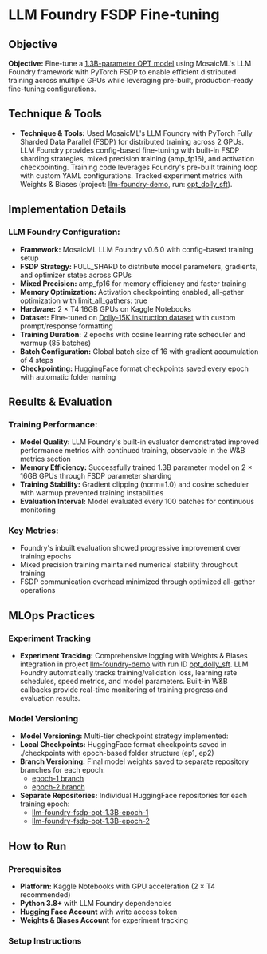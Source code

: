 # LLM Foundry FSDP Fine-tuning

## Objective
**Objective:** Fine-tune a [1.3B-parameter OPT model](https://huggingface.co/facebook/opt-1.3b) using MosaicML's LLM Foundry framework with PyTorch FSDP to enable efficient distributed training across multiple GPUs while leveraging pre-built, production-ready fine-tuning configurations.

## Technique & Tools
- **Technique & Tools:** Used MosaicML's LLM Foundry with PyTorch Fully Sharded Data Parallel (FSDP) for distributed training across 2 GPUs. LLM Foundry provides config-based fine-tuning with built-in FSDP sharding strategies, mixed precision training (amp_fp16), and activation checkpointing. Training code leverages Foundry's pre-built training loop with custom YAML configurations. Tracked experiment metrics with Weights & Biases (project: [llm-foundry-demo](https://wandb.ai/kannansarat9/llm-foundry-demo/workspace), run: [opt_dolly_sft](https://wandb.ai/kannansarat9/llm-foundry-demo/runs/t1i96kr7)).

## Implementation Details
### LLM Foundry Configuration:
* **Framework:** MosaicML LLM Foundry v0.6.0 with config-based training setup
* **FSDP Strategy:** FULL_SHARD to distribute model parameters, gradients, and optimizer states across GPUs
* **Mixed Precision:** amp_fp16 for memory efficiency and faster training
* **Memory Optimization:** Activation checkpointing enabled, all-gather optimization with limit_all_gathers: true
* **Hardware:** 2 × T4 16GB GPUs on Kaggle Notebooks
* **Dataset:** Fine-tuned on [Dolly-15K instruction dataset](https://huggingface.co/datasets/databricks/databricks-dolly-15k) with custom prompt/response formatting
* **Training Duration:** 2 epochs with cosine learning rate scheduler and warmup (85 batches)
* **Batch Configuration:** Global batch size of 16 with gradient accumulation of 4 steps
* **Checkpointing:** HuggingFace format checkpoints saved every epoch with automatic folder naming

## Results & Evaluation
### Training Performance:
* **Model Quality:** LLM Foundry's built-in evaluator demonstrated improved performance metrics with continued training, observable in the W&B metrics section
* **Memory Efficiency:** Successfully trained 1.3B parameter model on 2 × 16GB GPUs through FSDP parameter sharding
* **Training Stability:** Gradient clipping (norm=1.0) and cosine scheduler with warmup prevented training instabilities
* **Evaluation Interval:** Model evaluated every 100 batches for continuous monitoring

### Key Metrics:
* Foundry's inbuilt evaluation showed progressive improvement over training epochs
* Mixed precision training maintained numerical stability throughout training
* FSDP communication overhead minimized through optimized all-gather operations

## MLOps Practices
### Experiment Tracking
* **Experiment Tracking:** Comprehensive logging with Weights & Biases integration in project [llm-foundry-demo](https://wandb.ai/kannansarat9/llm-foundry-demo/workspace) with run ID [opt_dolly_sft](https://wandb.ai/kannansarat9/llm-foundry-demo/runs/t1i96kr7). LLM Foundry automatically tracks training/validation loss, learning rate schedules, speed metrics, and model parameters. Built-in W&B callbacks provide real-time monitoring of training progress and evaluation results.

### Model Versioning
* **Model Versioning:** Multi-tier checkpoint strategy implemented:
* **Local Checkpoints:** HuggingFace format checkpoints saved in ./checkpoints with epoch-based folder structure (ep1, ep2)
* **Branch Versioning:** Final model weights saved to separate repository branches for each epoch:
  * [epoch-1 branch]()
  * [epoch-2 branch]()
* **Separate Repositories:** Individual HuggingFace repositories for each training epoch:
  * [llm-foundry-fsdp-opt-1.3B-epoch-1]()
  * [llm-foundry-fsdp-opt-1.3B-epoch-2]()

## How to Run
### Prerequisites
- **Platform:** Kaggle Notebooks with GPU acceleration (2 × T4 recommended)
- **Python 3.8+** with LLM Foundry dependencies
- **Hugging Face Account** with write access token
- **Weights & Biases Account** for experiment tracking

### Setup Instructions

